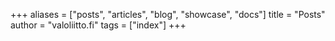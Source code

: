 +++
aliases = ["posts", "articles", "blog", "showcase", "docs"]
title = "Posts"
author = "valoliitto.fi"
tags = ["index"]
+++
